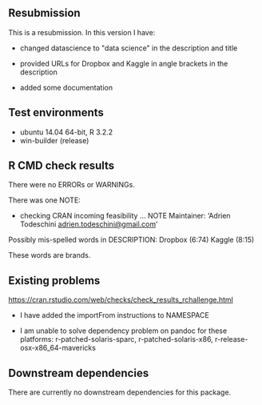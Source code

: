 ## Resubmission
This is a resubmission. In this version I have:

* changed datascience to "data science" in the description and title

* provided URLs for Dropbox and Kaggle in angle brackets in the description

* added some documentation

## Test environments
* ubuntu 14.04 64-bit, R 3.2.2
* win-builder (release)

## R CMD check results
There were no ERRORs or WARNINGs.

There was one NOTE:

* checking CRAN incoming feasibility ... NOTE
Maintainer: ‘Adrien Todeschini <adrien.todeschini@gmail.com>’

Possibly mis-spelled words in DESCRIPTION:
  Dropbox (6:74)
  Kaggle (8:15)
  
  These words are brands.

## Existing problems

<https://cran.rstudio.com/web/checks/check_results_rchallenge.html>

* I have added the importFrom instructions to NAMESPACE

* I am unable to solve dependency problem on pandoc for these platforms:
  r-patched-solaris-sparc, r-patched-solaris-x86, r-release-osx-x86_64-mavericks

## Downstream dependencies
There are currently no downstream dependencies for this package.
